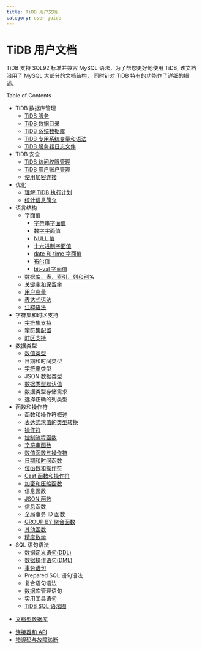 ```yaml
---
title: TiDB 用户文档
category: user guide
---
```


# TiDB 用户文档

TiDB 支持 SQL92 标准并兼容 MySQL 语法，为了帮您更好地使用 TiDB, 该文档沿用了 MySQL 大部分的文档结构，
同时针对 TiDB 特有的功能作了详细的描述。

Table of Contents

+ TiDB 数据库管理
    - [TiDB 服务](tidb-server.md)
    - [TiDB 数据目录](tidb-server.md#tidb-数据目录)
    - [TiDB 系统数据库](system-database.md)
    - [TiDB 专用系统变量和语法](tidb-specific.md)
    - [TiDB 服务器日志文件](tidb-server.md#tidb-服务器日志文件)
+ TiDB 安全
    - [TiDB 访问权限管理](privilege.md)
    - [TiDB 用户账户管理](user-account-management.md)
    - [使用加密连接](encrypted-connections.md)
+ 优化
    - [理解 TiDB 执行计划](understanding-the-query-execution-plan.md)
    - [统计信息简介](statistics.md)
+ 语言结构
    + 字面值
        - [字符串字面值](literal-value-string-literals.md)
        - [数字字面值](literal-value-numeric-literals.md)
        - [NULL 值](literal-value-null-values.md)
        - [十六进制字面值](literal-value-hex-decimal.md)
        - [date 和 time 字面值](literal-value-date-and-time-literals.md)
        - [布尔值](literal-value-boolean.md)
        - [bit-val 字面值](literal-value-bit-value.md)
    - [数据库、表、索引、列和别名](schema-object-names.md)
    - [关键字和保留字](keywords-and-reserved-words.md)
    - [用户变量](user-defined-variables.md)
    - [表达式语法](expression-syntax.md)
    - [注释语法](comment-syntax.md)
+ 字符集和时区支持
    - [字符集支持](character-set-support.md)
    - [字符集配置](character-set-configuration.md)
    - [时区支持](time-zone.md)
+ 数据类型
    - [数值类型](datatype.md#数值类型)
    - 日期和时间类型
    - [字符串类型](datatype.md#字符串类型)
    - JSON 数据类型
    - [数据类型默认值](datatype.md#数据类型的默认值)
    - 数据类型存储需求
    - 选择正确的列类型
+ 函数和操作符
    - 函数和操作符概述
    - [表达式求值的类型转换](type-conversion-in-expression-evaluation.md)
    - [操作符](operators.md)
    - [控制流程函数](control-flow-functions.md)
    - [字符串函数](string-functions.md)
    - [数值函数与操作符](numeric-functions-and-operators.md)
    - [日期和时间函数](date-and-time-functions.md)
    - [位函数和操作符](bit-functions-and-operators.md)
    - [Cast 函数和操作符](cast-functions-and-operators.md)
    - [加密和压缩函数](encryption-and-compression-functions.md)
    - 信息函数
    - [JSON 函数](json-functions.md)
    - [信息函数](information-functions.md)
    - 全局事务 ID 函数
    - [GROUP BY 聚合函数](aggregate-group-by-functions.md)
    - [其他函数](miscellaneous-functions.md)
    - [精度数学](precision-math.md)
+ SQL 语句语法
    - [数据定义语句(DDL)](ddl.md)
    - [数据操作语句(DML)](dml.md)
    - [事务语句](transaction.md)
    - Prepared SQL 语句语法
    - 复合语句语法
    - 数据库管理语句
    - 实用工具语句
    - [TiDB SQL 语法图](https://pingcap.github.io/sqlgram/)
- [文档型数据库](json-functions-generated-column.md)
+ [连接器和 API](connection-and-APIs.md)
+ [错误码与故障诊断](error.md)
